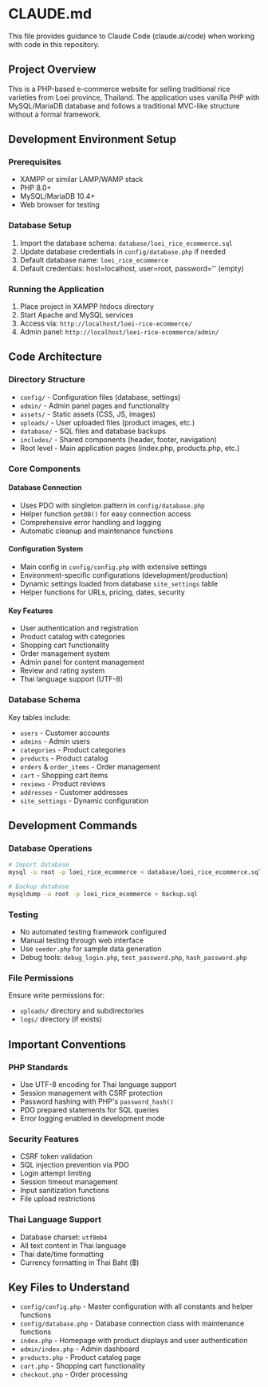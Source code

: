 # CLAUDE.md

This file provides guidance to Claude Code (claude.ai/code) when working with code in this repository.

## Project Overview

This is a PHP-based e-commerce website for selling traditional rice varieties from Loei province, Thailand. The application uses vanilla PHP with MySQL/MariaDB database and follows a traditional MVC-like structure without a formal framework.

## Development Environment Setup

### Prerequisites
- XAMPP or similar LAMP/WAMP stack
- PHP 8.0+
- MySQL/MariaDB 10.4+
- Web browser for testing

### Database Setup
1. Import the database schema: `database/loei_rice_ecommerce.sql`
2. Update database credentials in `config/database.php` if needed
3. Default database name: `loei_rice_ecommerce`
4. Default credentials: host=localhost, user=root, password='' (empty)

### Running the Application
1. Place project in XAMPP htdocs directory
2. Start Apache and MySQL services
3. Access via: `http://localhost/loei-rice-ecommerce/`
4. Admin panel: `http://localhost/loei-rice-ecommerce/admin/`

## Code Architecture

### Directory Structure
- `config/` - Configuration files (database, settings)
- `admin/` - Admin panel pages and functionality
- `assets/` - Static assets (CSS, JS, images)
- `uploads/` - User uploaded files (product images, etc.)
- `database/` - SQL files and database backups
- `includes/` - Shared components (header, footer, navigation)
- Root level - Main application pages (index.php, products.php, etc.)

### Core Components

#### Database Connection
- Uses PDO with singleton pattern in `config/database.php`
- Helper function `getDB()` for easy connection access
- Comprehensive error handling and logging
- Automatic cleanup and maintenance functions

#### Configuration System
- Main config in `config/config.php` with extensive settings
- Environment-specific configurations (development/production)
- Dynamic settings loaded from database `site_settings` table
- Helper functions for URLs, pricing, dates, security

#### Key Features
- User authentication and registration
- Product catalog with categories
- Shopping cart functionality
- Order management system
- Admin panel for content management
- Review and rating system
- Thai language support (UTF-8)

### Database Schema
Key tables include:
- `users` - Customer accounts
- `admins` - Admin users
- `categories` - Product categories
- `products` - Product catalog
- `orders` & `order_items` - Order management
- `cart` - Shopping cart items
- `reviews` - Product reviews
- `addresses` - Customer addresses
- `site_settings` - Dynamic configuration

## Development Commands

### Database Operations
```bash
# Import database
mysql -u root -p loei_rice_ecommerce < database/loei_rice_ecommerce.sql

# Backup database
mysqldump -u root -p loei_rice_ecommerce > backup.sql
```

### Testing
- No automated testing framework configured
- Manual testing through web interface
- Use `seeder.php` for sample data generation
- Debug tools: `debug_login.php`, `test_password.php`, `hash_password.php`

### File Permissions
Ensure write permissions for:
- `uploads/` directory and subdirectories
- `logs/` directory (if exists)

## Important Conventions

### PHP Standards
- Use UTF-8 encoding for Thai language support
- Session management with CSRF protection
- Password hashing with PHP's `password_hash()`
- PDO prepared statements for SQL queries
- Error logging enabled in development mode

### Security Features
- CSRF token validation
- SQL injection prevention via PDO
- Login attempt limiting
- Session timeout management
- Input sanitization functions
- File upload restrictions

### Thai Language Support
- Database charset: `utf8mb4`
- All text content in Thai language
- Thai date/time formatting
- Currency formatting in Thai Baht (฿)

## Key Files to Understand

- `config/config.php` - Master configuration with all constants and helper functions
- `config/database.php` - Database connection class with maintenance functions
- `index.php` - Homepage with product displays and user authentication
- `admin/index.php` - Admin dashboard
- `products.php` - Product catalog page
- `cart.php` - Shopping cart functionality
- `checkout.php` - Order processing